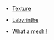 
* [Texture](./demovr.html)

* [Labyrinthe](./labyrinthe.html)

* [What a mesh !](./what_a_mess.html)







